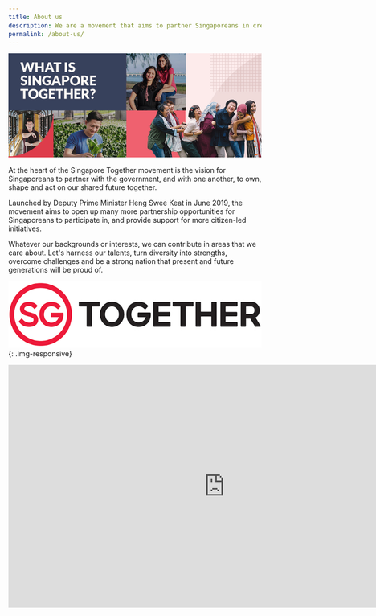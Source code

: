 ```yaml
---
title: About us
description: We are a movement that aims to partner Singaporeans in creating our shared future together. Come join us.
permalink: /about-us/
---
```


![What is Singapore Together?](/images/about-us-header-1.jpg)

At the heart of the Singapore Together movement is the vision for Singaporeans to partner with the government, and with one another, to own, shape and act on our shared future together.

Launched by Deputy Prime Minister Heng Swee Keat in June 2019, the movement aims to open up many more partnership opportunities for Singaporeans to participate in, and provide support for more citizen-led initiatives.

Whatever our backgrounds or interests, we can contribute in areas that  we care about. Let's harness our talents, turn diversity into strengths, overcome challenges and be a strong nation that present and future generations will be proud of.

![SGTogether](/images/sgt-logo.jpg){: .img-responsive}

<iframe width="859" height="483" src="https://www.youtube.com/embed/FDs5qMZBwMU" frameborder="0" allow="accelerometer; autoplay; encrypted-media; gyroscope; picture-in-picture" allowfullscreen></iframe>
